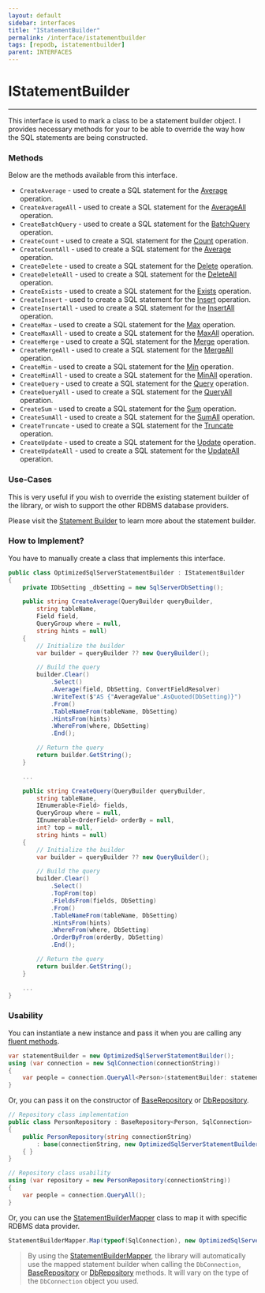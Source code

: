 ```yaml
---
layout: default
sidebar: interfaces
title: "IStatementBuilder"
permalink: /interface/istatementbuilder
tags: [repodb, istatementbuilder]
parent: INTERFACES
---
```


# IStatementBuilder

---

This interface is used to mark a class to be a statement builder object. I provides necessary methods for your to be able to override the way how the SQL statements are being constructed.

### Methods

Below are the methods available from this interface.

- `CreateAverage` - used to create a SQL statement for the [Average](/operation/average) operation.
- `CreateAverageAll` - used to create a SQL statement for the [AverageAll](/operation/averageall) operation.
- `CreateBatchQuery` - used to create a SQL statement for the [BatchQuery](/operation/batchquery) operation.
- `CreateCount` - used to create a SQL statement for the [Count](/operation/count) operation.
- `CreateCountAll` - used to create a SQL statement for the [Average](/operation/countall) operation.
- `CreateDelete` - used to create a SQL statement for the [Delete](/operation/delete) operation.
- `CreateDeleteAll` - used to create a SQL statement for the [DeleteAll](/operation/deleteall) operation.
- `CreateExists` - used to create a SQL statement for the [Exists](/operation/exists) operation.
- `CreateInsert` - used to create a SQL statement for the [Insert](/operation/insert) operation.
- `CreateInsertAll` - used to create a SQL statement for the [InsertAll](/operation/insertall) operation.
- `CreateMax` - used to create a SQL statement for the [Max](/operation/max) operation.
- `CreateMaxAll` - used to create a SQL statement for the [MaxAll](/operation/maxall) operation.
- `CreateMerge` - used to create a SQL statement for the [Merge](/operation/merge) operation.
- `CreateMergeAll` - used to create a SQL statement for the [MergeAll](/operation/mergeall) operation.
- `CreateMin` - used to create a SQL statement for the [Min](/operation/min) operation.
- `CreateMinAll` - used to create a SQL statement for the [MinAll](/operation/minall) operation.
- `CreateQuery` - used to create a SQL statement for the [Query](/operation/query) operation.
- `CreateQueryAll` - used to create a SQL statement for the [QueryAll](/operation/queryall) operation.
- `CreateSum` - used to create a SQL statement for the [Sum](/operation/sum) operation.
- `CreateSumAll` - used to create a SQL statement for the [SumAll](/operation/sumall) operation.
- `CreateTruncate` - used to create a SQL statement for the [Truncate](/operation/truncate) operation.
- `CreateUpdate` - used to create a SQL statement for the [Update](/operation/update) operation.
- `CreateUpdateAll` - used to create a SQL statement for the [UpdateAll](/operation/updateall) operation.

### Use-Cases

This is very useful if you wish to override the existing statement builder of the library, or wish to support the other RDBMS database providers.

Please visit the [Statement Builder](/extensibility/statementbuilder) to learn more about the statement builder.

### How to Implement?

You have to manually create a class that implements this interface.

```csharp
public class OptimizedSqlServerStatementBuilder : IStatementBuilder
{
    private IDbSetting _dbSetting = new SqlServerDbSetting();

    public string CreateAverage(QueryBuilder queryBuilder,
        string tableName,
        Field field,
        QueryGroup where = null,
        string hints = null)
    {
        // Initialize the builder
        var builder = queryBuilder ?? new QueryBuilder();

        // Build the query
        builder.Clear()
            .Select()
            .Average(field, DbSetting, ConvertFieldResolver)
            .WriteText($"AS {"AverageValue".AsQuoted(DbSetting)}")
            .From()
            .TableNameFrom(tableName, DbSetting)
            .HintsFrom(hints)
            .WhereFrom(where, DbSetting)
            .End();

        // Return the query
        return builder.GetString();
    }

    ...

    public string CreateQuery(QueryBuilder queryBuilder,
        string tableName,
        IEnumerable<Field> fields,
        QueryGroup where = null,
        IEnumerable<OrderField> orderBy = null,
        int? top = null,
        string hints = null)
    {
        // Initialize the builder
        var builder = queryBuilder ?? new QueryBuilder();

        // Build the query
        builder.Clear()
            .Select()
            .TopFrom(top)
            .FieldsFrom(fields, DbSetting)
            .From()
            .TableNameFrom(tableName, DbSetting)
            .HintsFrom(hints)
            .WhereFrom(where, DbSetting)
            .OrderByFrom(orderBy, DbSetting)
            .End();

        // Return the query
        return builder.GetString();
    }

    ...
}
```

### Usability

You can instantiate a new instance and pass it when you are calling any [fluent methods](/links/fluent-methods).

```csharp
var statementBuilder = new OptimizedSqlServerStatementBuilder();
using (var connection = new SqlConnection(connectionString))
{
    var people = connection.QueryAll<Person>(statementBuilder: statementBuilder);
}
```

Or, you can pass it on the constructor of [BaseRepository](/class/baserepository) or [DbRepository](/class/dbrepository).

```csharp
// Repository class implementation
public class PersonRepository : BaseRepository<Person, SqlConnection>
{
    public PersonRepository(string connectionString)
        : base(connectionString, new OptimizedSqlServerStatementBuilder())
    { }
}

// Repository class usability
using (var repository = new PersonRepository(connectionString))
{
    var people = connection.QueryAll();
}
```

Or, you can use the [StatementBuilderMapper](/mapper/statementbuildermapper) class to map it with specific RDBMS data provider.

```csharp
StatementBuilderMapper.Map(typeof(SqlConnection), new OptimizedSqlServerStatementBuilder(), true);
```

> By using the [StatementBuilderMapper](/mapper/statementbuildermapper), the library will automatically use the mapped statement builder when calling the `DbConnection`, [BaseRepository](/class/baserepository) or [DbRepository](/class/dbrepository) methods. It will vary on the type of the `DbConnection` object you used.